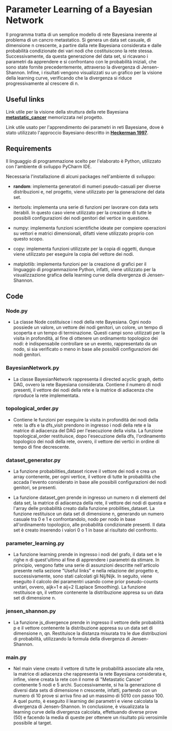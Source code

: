 # Parameter Learning of a Bayesian Network
Il programma tratta di un semplice modello di rete Bayesiana inerente al problema di un cancro metastatico. Si genera un data set casuale, di dimensione n crescente, a partire dalla rete Bayesiana considerata e dalle probabilità condizionate dei vari nodi che costituiscono la rete stessa. Successivamente, da questa generazione del data set, si ricavano i parametri da apprendere e si confrontano con le probabilità iniziali, che sono state fornite precedentemente, attraverso la divergenza di Jensen-Shannon. Infine, i risultati vengono visualizzati su un grafico per la visione della learning curve, verificando che la divergenza si riduce progressivamente al crescere di n.


## Useful links

Link utile per la visione della struttura della rete Bayesiana [**metastatic_cancer**](https://github.com/luigi25/EsameAI/blob/master/Project%20AI/Metastatic%20Cancer/metastic_cancer.bn) memorizzata nel progetto.

Link utile usato per l'apprendimento dei parametri in reti Bayesiane, dove è stato utilizzato l'approccio Bayesiano descritto in [**Heckerman 1997**](http://machinelearning102.pbworks.com/f/Tutorial-BayesianNetworks.pdf).


## Requirements

Il linguaggio di programmazione scelto per l'elaborato è Python, utilizzato con l'ambiente di sviluppo PyCharm IDE.

Necessaria l'installazione di alcuni packages nell'ambiente di sviluppo:

* **random**: implementa generatori di numeri pseudo-casuali per diverse distribuzioni e, nel progetto, viene utilizzato per la generazione del data set.
        
* itertools: implementa una serie di funzioni per lavorare con data sets iterabili. In questo caso viene utilizzato per la creazione di tutte le possibili configurazioni dei nodi genitori del vertice in questione.
        
* numpy: implementa funzioni scientifiche ideate per compiere operazioni su vettori e matrici dimensionali, difatti viene utilizzato proprio con questo scopo.
        
* copy: implementa funzioni utilizzate per la copia di oggetti, dunque viene utilizzato per eseguire la copia del vettore dei nodi.
        
* matplotlib: implementa funzioni per la creazione di grafici per il linguaggio di programmazione Python, infatti, viene utilizzato per la visualizzazione grafica della learning curve della divergenza di Jensen-Shannon.


## Code

### Node.py
        
* La classe Node costituisce i nodi della rete Bayesiana. Ogni nodo possiede un valore, un vettore dei nodi genitori, un colore, un tempo di scoperta e un tempo di terminazione. Questi campi sono utilizzati per la visita in profondità, al fine di ottenere un ordinamento topologico dei nodi: è indispensabile controllare se un evento, rappresentato da un nodo, si sia verificato o meno in base alle possibili configurazioni dei nodi genitori.

### BayesianNetwork.py

* La classe BayesianNetwork rappresenta il directed acyclic graph, detto DAG, ovvero la rete Bayesiana considerata. Contiene il numero di nodi presenti, il vettore dei nodi della rete e la matrice di adiacenza che riproduce la rete implementata.

### topological_order.py

* Contiene le funzioni per eseguire la visita in profondità dei nodi della rete: la dfs e la dfs_visit prendono in ingresso i nodi della rete e la matrice di adiacenza del DAG per l'esecuzione della visita. La funzione topological_order restituisce, dopo l'esecuzione della dfs, l'ordinamento topologico dei nodi della rete, ovvero, il vettore dei vertici in ordine di tempo di fine decrescente.
        
### dataset_generator.py

* La funzione probabilities_dataset riceve il vettore dei nodi e crea un array contenente, per ogni vertice, il vettore di tutte le probabilità che accada l'evento considerato in base alle possibili configurazioni dei nodi genitori, se presenti.
       
* La funzione dataset_gen prende in ingresso un numero n di elementi del data set, la matrice di adiacenza della rete, il vettore dei nodi di questa e l'array delle probabilità creato dalla funzione probilities_dataset. La funzione restituisce un data set di dimensione n, generando un numero casuale tra 0 e 1 e confrontandolo, nodo per nodo in base all'ordinamento topologico, alle probabilità condizionate presenti. Il data set è creato inserendo i valori 0 o 1 in base al risultato del confronto.
       
### parameter_learning.py

* La funzione learning prende in ingresso i nodi del grafo, il data set e le righe n di quest'ultimo al fine di apprendere i parametri da stimare. In principio, vengono fatte una serie di assunzioni descritte nell'articolo presente nella sezione "Useful links" e nella relazione del progetto e, successivamente, sono stati calcolati gli Nij/Nijk. In seguito, viene eseguito il calcolo dei paramentri usando come prior pseudo-counts unitari, ovvero, aijk=1 e aij=2 (Laplace Smoothing). La funzione restituisce qn, il vettore contenente la distribuzione appresa su un data set di dimensione n.
        
### jensen_shannon.py
        
* La funzione js_divergence prende in ingresso il vettore delle probabilità p e il vettore contenente la distribuzione appresa su un data set di dimensione n, qn. Restituisce la distanza misurata tra le due distribuzioni di probabilità, utilizzando la formula della divergenza di Jensen-Shannon.
        
### main.py

* Nel main viene creato il vettore di tutte le probabilità associate alla rete, la matrice di adiacenza che rappresenta la rete Bayesiana considerata e, infine, viene creata la rete con il nome di "Metastatic Cancer" contenente 5 nodi e 5 archi. Successivamente, si ha la generazione di diversi data sets di dimensione n crescente, infatti, partendo con un numero di 10 prove si arriva fino ad un massimo di 5010 con passo 100. A quel punto, è eseguito il learning dei parametri e viene calcolata la divergenza di Jensen-Shannon. In conclusione, è visualizzata la learning curve della divergenza calcolata, effettuando diverse prove (50) e facendo la media di queste per ottenere un risultato più verosimile possibile al target.
